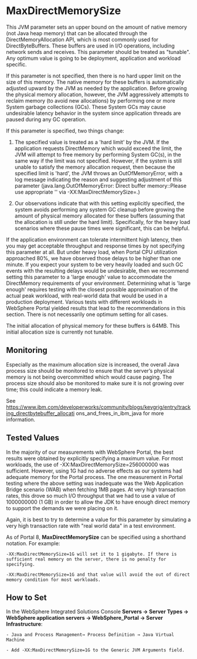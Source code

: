 # MaxDirectMemorySize

This JVM parameter sets an upper bound on the amount of native memory (not Java heap memory) that
can be allocated through the DirectMemoryAllocation API, which is most commonly used for
DirectByteBuffers. These buffers are used in I/O operations, including network sends and receives. This
parameter should be treated as "tunable". Any optimum value is going to be deployment, application and
workload specific.

If this parameter is not specified, then there is no hard upper limit on the size of this memory. The native
memory for these buffers is automatically adjusted upward by the JVM as needed by the application.
Before growing the physical memory allocation, however, the JVM aggressively attempts to reclaim
memory (to avoid new allocations) by performing one or more System garbage collections (GCs). These
System GCs may cause undesirable latency behavior in the system since application threads are paused
during any GC operation.

If this parameter is specified, two things change:

1. The specified value is treated as a 'hard limit' by the JVM. If the application requests DirectMemory
which would exceed the limit, the JVM will attempt to free memory by performing System GC(s), in
the same way if the limit was not specified. However, if the system is still unable to satisfy the
memory allocation request, then because the specified limit is 'hard', the JVM throws an
OutOfMemoryError, with a log message indicating the reason and suggesting adjustment of this
parameter (java.lang.OutOfMemoryError: Direct buffer memory::Please use appropriate '<size>'
via -XX:MaxDirectMemorySize=<size>.)

2. Our observations indicate that with this setting explicitly specified, the system avoids performing
any system GC cleanup before growing the amount of physical memory allocated for these buffers
(assuming that the allocation is still under the hard limit). Specifically, for the heavy load scenarios
where these pause times were significant, this can be helpful.

If the application environment can tolerate intermittent high latency, then you may get acceptable
throughput and response times by not specifying this parameter at all. But under heavy load, when Portal
CPU utilization approached 80%, we have observed those delays to be higher than one minute. If you
expect your system to be very heavily loaded and such GC events with the resulting delays would be
undesirable, then we recommend setting this parameter to a 'large enough' value to accommodate the
DirectMemory requirements of your environment. Determining what is 'large enough' requires testing with
the closest possible approximation of the actual peak workload, with real-world data that would be used in
a production deployment. Various tests with different workloads in WebSphere Portal yielded results that
lead to the recommendations in this section. There is not necessarily one optimum setting for all cases.

The initial allocation of physical memory for these buffers is 64MB. This initial allocation size is currently
not tunable.

## Monitoring
Especially as the maximum allocation size is increased, the overall Java process size should be monitored to
ensure that the server’s physical memory is not being overcommitted which would cause paging. The
process size should also be monitored to make sure it is not growing over time; this could indicate a
memory leak. 

See https://www.ibm.com/developerworks/community/blogs/kevgrig/entry/tracking_directbytebuffer_allocati
ons_and_frees_in_ibm_java for more information.

## Tested Values
In the majority of our measurements with WebSphere Portal, the best results were obtained by explicitly
specifying a maximum value. For most workloads, the use of -XX:MaxDirectMemorySize=256000000 was
sufficient. However, using 1G had no adverse effects as our systems had adequate memory for the Portal
process. The one measurement in Portal testing where the above setting was inadequate was the Web
Application Bridge scenario (WAB) when fetching 1MB pages. At very high transaction rates, this drove so
much I/O throughput that we had to use a value of 1000000000 (1 GB) in order to allow the JDK to have
enough direct memory to support the demands we were placing on it.

Again, it is best to try to determine a value for this parameter by simulating a very high transaction rate
with "real world data" in a test environment.

As of Portal 8, **MaxDirectMemorySize** can be specified using a shorthand notation. For example:

    -XX:MaxDirectMemorySize=1G will set it to 1 gigabyte. If there is sufficient real memory on the server, there is no penalty for specifying.
    
    -XX:MaxDirectMemorySize=1G and that value will avoid the out of direct memory condition for most workloads.

## How to Set

In the WebSphere Integrated Solutions Console **Servers → Server Types → WebSphere application servers → WebSphere_Portal → Server Infrastructure**:

    - Java and Process Management→ Process Definition → Java Virtual Machine

    - Add -XX:MaxDirectMemorySize=1G to the Generic JVM Arguments field.